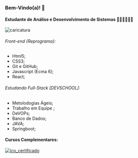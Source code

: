 ### Bem-Vindo(a)! 👋


#### Estudante de Análise e Desenvolvimento de Sistemas 👩🏽‍💻👩🏽‍🎓
![caricatura](https://user-images.githubusercontent.com/75143646/125164083-cb615700-e166-11eb-9301-38a44560c9a5.jpg)


###### Front-end {Reprograma}:


* Html5;
* CSS3;
* Git e GitHub;
* Javascript (Ecma 6);
* React;

###### Estudando Full-Stack [DEVSCHOOL]:

* Metolodogias Ágeis;
* Trabalho em Equipe ;
* DeVOPs;
* Banco de Dados;
* JAVA;
* Springboot;


#### Cursos Complementares: 
[![ico_certificado](https://user-images.githubusercontent.com/75143646/125164754-2e082200-e16a-11eb-99b2-43a13153c2cd.jpg)](/https://drive.google.com/drive/u/0/folders/1OvU4b2aj0R3Cpfsl5gpv6NOcMLp2R8Le)





<!--
**carlaoliveiraads/carlaoliveiraads** is a ✨ _special_ ✨ repository because its `README.md` (this file) appears on your GitHub profile.

Here are some ideas to get you started:

- 🔭 I’m currently working on ...
- 🌱 I’m currently learning ...
- 👯 I’m looking to collaborate on ...
- 🤔 I’m looking for help with ...
- 💬 Ask me about ...
- 📫 How to reach me: ...
- 😄 Pronouns: ...
- ⚡ Fun fact: ...
-->



